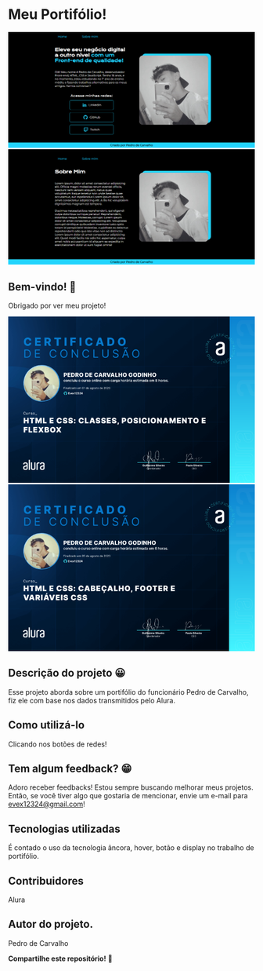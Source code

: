# Meu Portifólio!

![Visualização do site Meu Portifólio](./github/capa-do-projeto.png)
![Visualização do site Meu Portifólio](./github/capa-do-projeto-2.png)

## Bem-vindo! 👋
Obrigado por ver meu projeto!

![Visualização do site Meu Portifólio](./github/badges/badges.png)
![Visualização do site Meu Portifólio](./github/badges/badges-2.png)

## Descrição do projeto 😀
Esse projeto aborda sobre um portifólio do funcionário Pedro de Carvalho, fiz ele com base nos dados transmitidos pelo Alura.

## Como utilizá-lo
Clicando nos botões de redes!

## Tem algum feedback? 😁
Adoro receber feedbacks! Estou sempre buscando melhorar meus projetos. Então, se você tiver algo que gostaria de mencionar, envie um e-mail para evex12324@gmail.com!

## Tecnologias utilizadas
É contado o uso da tecnologia âncora, hover, botão e display no trabalho de portifólio.

## Contribuidores
Alura

## Autor do projeto.
Pedro de Carvalho

**Compartilhe este repositório!** 🚀
